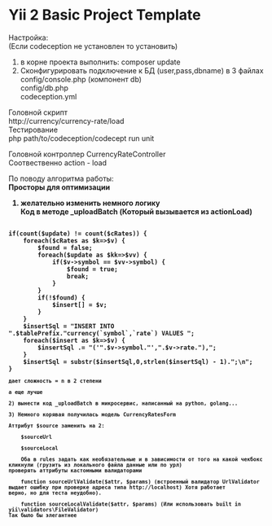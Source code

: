 Yii 2 Basic Project Template
============================

Настройка:<br>
(Если codeception не установлен то установить)<br>
1) в корне проекта выполнить: composer update<br>
2) Сконфигурировать подключение к БД (user,pass,dbname) в 3 файлах<br>
config/console.php (компонент db)<br>
config/db.php<br>
codeception.yml<br>

Головной скрипт<br>
    http://currency/currency-rate/load<br>
Тестирование <br>
    php path/to/codeception/codecept run unit<br>

Головной контроллер CurrencyRateController<br>
Соотвественно action - load<br>

По поводу алгоритма работы:<br>
<b>Просторы для оптимизации<b><br>
1) желательно изменить немного логику <br>
Код в методе _uploadBatch (Который вызывается из actionLoad)<br>
<code>
if(count($update) != count($cRates)) {
    foreach($cRates as $k=>$v) {
        $found = false;
        foreach($update as $kk=>$vv) {
            if($v->symbol == $vv->symbol) {
                $found = true;
                break;
            }
        }
        if(!$found) {
            $insert[] = $v;
        }
    }
    $insertSql = "INSERT INTO ".$tablePrefix."currency(`symbol`,`rate`) VALUES ";
    foreach($insert as $k=>$v) {
        $insertSql .= "('".$v->symbol."',".$v->rate."),";
    }
    $insertSql = substr($insertSql,0,strlen($insertSql) - 1).";\n";
}
<code>
дает сложность = n в 2 степени<br>
а еще лучше <br>
2) вынести код _uploadBatch в микросервис, написанный на python, golang...<br>
3) Немного корявая получилась модель CurrencyRatesForm <br>
Аттрибут $source заменить на 2: <br>
    $sourceUrl<br>
    $sourceLocal<br>
    Оба в rules задать как необязательные и в зависимости от того на какой чекбокс кликнули (грузить из локального файла данные или по урл)
проверять аттрибуты кастомными валидаторами<br>
    function sourceUrlValidate($attr, $params) (встроенный валидатор UrlValidator выдает ошибку при проверке адреса типа http://localhost) Хотя работает
верно, но для теста неудобно).<br>
    function sourceLocalValidate($attr, $params) (Или использовать built in yii\validators\FileValidator)
Так было бы элегантнее<br>